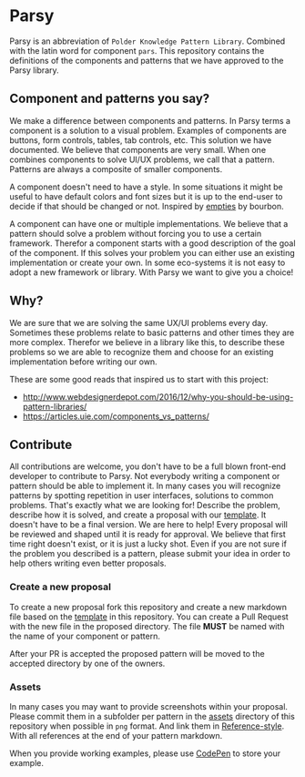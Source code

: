 # Parsy

Parsy is an abbreviation of `Polder Knowledge Pattern Library`. Combined with the 
latin word for component `pars`. This repository contains the definitions of the 
components and patterns that we have approved to the Parsy library.

## Component and patterns you say?

We make a difference between components and patterns. In Parsy terms a component is a solution to a visual problem.
Examples of components are buttons, form controls, tables, tab controls, etc. This solution we have documented. We 
believe that components are very small. When one combines components to solve UI/UX problems, we call that a pattern.
Patterns are always a composite of smaller components.

A component doesn't need to have a style. In some situations it might be useful to have default colors
and font sizes but it is up to the end-user to decide if that should be changed or not. Inspired by 
[empties][empties-bourbon] by bourbon.

A component can have one or multiple implementations. We believe that a pattern should solve a problem without forcing
you to use a certain framework. Therefor a component starts with a good description of the goal of the component. If 
this solves your problem you can either use an existing implementation or create your own. In some eco-systems it is not 
easy to adopt a new framework or library. With Parsy we want to give you a choice!
 
## Why?

We are sure that we are solving the same UX/UI problems every day. Sometimes these problems relate to basic patterns 
and other times they are more complex. Therefor we believe in a library like this, to describe these problems so we 
are able to recognize them and choose for an existing implementation before writing our own.

These are some good reads that inspired us to start with this project:
- http://www.webdesignerdepot.com/2016/12/why-you-should-be-using-pattern-libraries/
- https://articles.uie.com/components_vs_patterns/

## Contribute

All contributions are welcome, you don't have to be a full blown front-end developer to contribute to Parsy. Not 
everybody writing a component or pattern should be able to implement it. In many cases you will recognize patterns 
by spotting repetition in user interfaces, solutions to common problems. That's exactly what we are looking for! 
Describe the problem, describe how it is solved, and create a proposal with our [template]. It doesn't have to be a 
final version. We are here to help! Every proposal will be reviewed and shaped until it is ready for approval. We 
believe that first time right doesn't exist, or it is just a lucky shot. Even if you are not sure if the problem you 
described is a pattern, please submit your idea in order to help others writing even better proposals.

### Create a new proposal

To create a new proposal fork this repository and create a new markdown file based on the [template] in this 
repository. You can create a Pull Request with the new file in the proposed directory. The file **MUST** be named with the name 
of your component or pattern.

After your PR is accepted the proposed pattern will be moved to the accepted directory by one of the owners.

### Assets

In many cases you may want to provide screenshots within your proposal. Please commit them in a subfolder per pattern 
in the [assets] directory of this repository when possible in `png` format. And link them in [Reference-style]. With 
all references at the end of your pattern markdown.

When you provide working examples, please use [CodePen] to store your example.

[template]: ./template.md
[assets]: ./assets
[Reference-style]: https://github.com/adam-p/markdown-here/wiki/Markdown-Cheatsheet#images
[empties-bourbon]: http://empties.bourbon.io/
[CodePen]: https://codepen.io/
